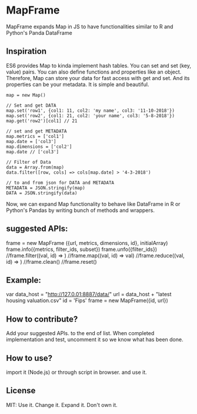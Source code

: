# MapFrame
MapFrame expands Map in JS to have functionalities similar to R and Python's Panda DataFrame

## Inspiration
ES6 provides Map to kinda implement hash tables. You can set and set (key, value) pairs. You can also define functions and properties like an object. Therefore, Map can store your data for fast access with get and set. And its properties can be your metadata. It is simple and beautiful.

```
map = new Map()

// Set and get DATA
map.set('row1', {col1: 11, col2: 'my name', col3: '11-10-2018'})
map.set('row2', {col1: 21, col2: 'your name', col3: '5-8-2018'})
map.get('row2')[col1] // 21

// set and get METADATA
map.metrics = ['col1']
map.date = ['col3']
map.dimensions = ['col2']
map.date // ['col3']

// Filter of Data
data = Array.from(map)
data.filter([row, cols] => cols[map.date] > '4-3-2018')

// to and from json for DATA and METADATA
METADATA = JSON.stringify(map)
DATA = JSON.stringify(data)
```

Now, we can expand Map functionality to behave like DataFrame in R or Python's Pandas by writing bunch of methods and wrappers.

## suggested APIs:
frame = new MapFrame ({url, metrics, dimensions, id}, initialArray)
frame.info({metrics, filter_ids, subset})
frame.unfo({filter_ids})
//frame.filter((val, id) => )
//frame.map((val, id) => val)
//frame.reduce((val, id) => )
//frame.clean()
//frame.reset()

## Example:
var data_host = "http://127.0.01:8887/data/"
url = data_host + "latest housing valuation.csv"
id = 'Fips'
frame = new MapFrame({id, url})

## How to contribute?
Add your suggested APIs. to the end of list. When completed implementation and test, uncomment it so we know what has been done.

## How to use?
import it (Node.js) or through script in browser. and use it.

## License
MIT: Use it. Change it. Expand it. Don't own it.
